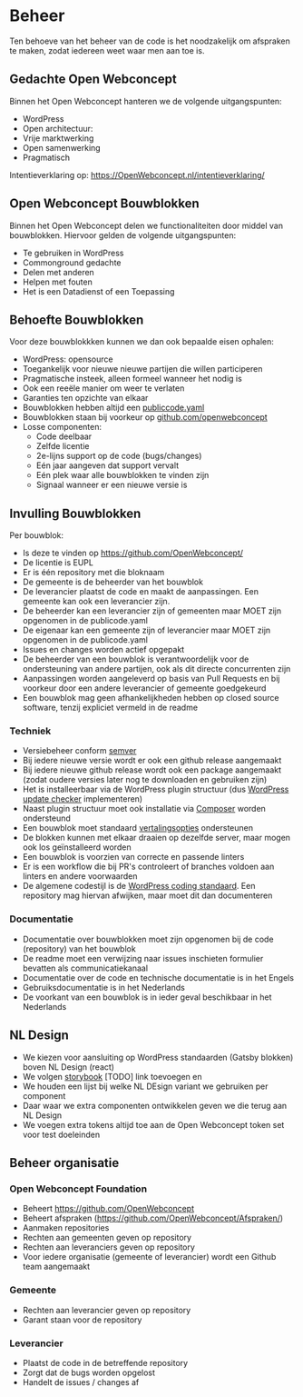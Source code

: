 # Beheer
Ten behoeve van het beheer van de code is het noodzakelijk om afspraken te maken, zodat iedereen weet waar men aan toe is.

## Gedachte Open Webconcept
Binnen het Open Webconcept hanteren we de volgende uitgangspunten:
* WordPress
* Open architectuur:
* Vrije marktwerking
* Open samenwerking
* Pragmatisch

Intentieverklaring op: https://OpenWebconcept.nl/intentieverklaring/

## Open Webconcept Bouwblokken
Binnen het Open Webconcept delen we functionaliteiten door middel van bouwblokken. Hiervoor gelden de volgende uitgangspunten:
* Te gebruiken in WordPress
* Commonground gedachte
* Delen met anderen
* Helpen met fouten
* Het is een Datadienst of een Toepassing

## Behoefte Bouwblokken
Voor deze bouwblokkken kunnen we dan ook bepaalde eisen ophalen:
* WordPress: opensource
* Toegankelijk voor nieuwe nieuwe partijen die willen participeren
* Pragmatische insteek, alleen formeel wanneer het nodig is
* Ook een reeële manier om weer te verlaten
* Garanties ten opzichte van elkaar
* Bouwblokken hebben altijd een [publiccode.yaml](https://yml.publiccode.tools/)
* Bouwblokken staan bij voorkeur op [github.com/openwebconcept](https://github.com/openwebconcept)
* Losse componenten:
    * Code deelbaar
    * Zelfde licentie
    * 2e-lijns support op de code (bugs/changes)
    * Eén jaar aangeven dat support vervalt
    * Eén plek waar alle bouwblokken te vinden zijn
    * Signaal wanneer er een nieuwe versie is

## Invulling Bouwblokken
Per bouwblok:
* Is deze te vinden op https://github.com/OpenWebconcept/
* De licentie is EUPL
* Er is één repository met die bloknaam
* De gemeente is de beheerder van het bouwblok
* De leverancier plaatst de code en maakt de aanpassingen. Een gemeente kan ook een leverancier zijn.
* De beheerder kan een leverancier zijn of gemeenten maar MOET zijn opgenomen in de publicode.yaml
* De eigenaar kan een gemeente zijn of leverancier maar MOET zijn opgenomen in de publicode.yaml
* Issues en changes worden actief opgepakt
* De beheerder van een bouwblok is verantwoordelijk voor de ondersteuning van andere partijen, ook als dit directe concurrenten zijn
* Aanpassingen worden aangeleverd op basis van Pull Requests en bij voorkeur door een andere leverancier of gemeente goedgekeurd
* Een bouwblok mag geen afhankelijkheden hebben op closed source software, tenzij expliciet vermeld in de readme

### Techniek
* Versiebeheer conform [semver](https://semver.org/)
* Bij iedere nieuwe versie wordt er ook een github release aangemaakt
* Bij iedere nieuwe github release wordt ook een package aangemaakt (zodat oudere versies later nog te downloaden en gebruiken zijn)
* Het is installeerbaar via de WordPress plugin structuur (dus [WordPress update checker](https://github.com/YahnisElsts/plugin-update-checker) implementeren)
* Naast plugin structuur moet ook installatie via [Composer](https://getcomposer.org/) worden ondersteund
* Een bouwblok moet standaard [vertalingsopties](https://codex.wordpress.org/I18n_for_WordPress_Developers) ondersteunen
* De blokken kunnen met elkaar draaien op dezelfde server, maar mogen ook los geïnstalleerd worden
* Een bouwblok is voorzien van correcte en passende linters
* Er is een workflow die bij PR's controleert of branches voldoen aan linters en andere voorwaarden
* De algemene codestijl is de [WordPress coding standaard](https://developer.wordpress.org/coding-standards/wordpress-coding-standards/). Een repository mag hiervan afwijken, maar moet dit dan documenteren

### Documentatie
* Documentatie over bouwblokken moet zijn opgenomen bij de code (repository) van het bouwblok
* De readme moet een verwijzing naar issues inschieten formulier bevatten als communicatiekanaal
* Documentatie over de code en technische documentatie is in het Engels
* Gebruiksdocumentatie is in het Nederlands
* De voorkant van een bouwblok is in ieder geval beschikbaar in het Nederlands

## NL Design
* We kiezen voor aansluiting op WordPress standaarden (Gatsby blokken) boven NL Design (react)
* We volgen [storybook]() [TODO] link toevoegen en 
* We houden een lijst bij welke NL DEsign variant we gebruiken per component
* Daar waar we extra componenten ontwikkelen geven we die terug aan NL Design
* We voegen extra tokens altijd toe aan de Open Webconcept token set voor test doeleinden

## Beheer organisatie

### Open Webconcept Foundation
* Beheert https://github.com/OpenWebconcept
* Beheert afspraken (https://github.com/OpenWebconcept/Afspraken/)
* Aanmaken repositories
* Rechten aan gemeenten geven op repository
* Rechten aan leveranciers geven op repository
* Voor iedere organisatie (gemeente of leverancier) wordt een Github team aangemaakt

### Gemeente
* Rechten aan leverancier geven op repository
* Garant staan voor de repository

### Leverancier
* Plaatst de code in de betreffende repository
* Zorgt dat de bugs worden opgelost
* Handelt de issues / changes af